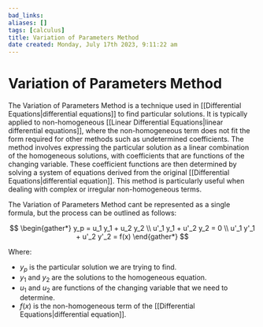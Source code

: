```yaml
---
bad_links: 
aliases: []
tags: [calculus]
title: Variation of Parameters Method
date created: Monday, July 17th 2023, 9:11:22 am
---
```

# Variation of Parameters Method

The Variation of Parameters Method is a technique used in [[Differential Equations|differential equations]] to find particular solutions. It is typically applied to non-homogeneous [[Linear Differential Equations|linear differential equations]], where the non-homogeneous term does not fit the form required for other methods such as undetermined coefficients. The method involves expressing the particular solution as a linear combination of the homogeneous solutions, with coefficients that are functions of the changing variable. These coefficient functions are then determined by solving a system of equations derived from the original [[Differential Equations|differential equation]]. This method is particularly useful when dealing with complex or irregular non-homogeneous terms.

The Variation of Parameters Method cant be represented as a single formula, but the process can be outlined as follows:

$$
\begin{gather*} 
y_p = u_1 y_1 + u_2 y_2 \\
u'_1 y_1 + u'_2 y_2 = 0 \\
u'_1 y'_1 + u'_2 y'_2 = f(x)
\end{gather*}
$$

Where:
- $y_p$ is the particular solution we are trying to find.
- $y_1$ and $y_2$ are the solutions to the homogeneous equation.
- $u_1$ and $u_2$ are functions of the changing variable that we need to determine.
- $f(x)$ is the non-homogeneous term of the [[Differential Equations|differential equation]].
